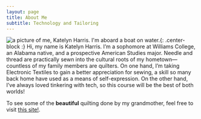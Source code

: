 ```yaml
---
layout: page
title: About Me
subtitle: Technology and Tailoring
---
```

![a picture of me, Katelyn Harris. I'm aboard a boat on water.](https://ibb.co/jZr0S0M){: .center-block :}
Hi, my name is Katelyn Harris. I’m a sophomore at Williams College, an Alabama native, and a prospective American Studies major. Needle and thread are practically sewn into the cultural roots of my hometown—countless of my family members are quilters. On one hand, I’m taking Electronic Textiles to gain a better appreciation for sewing, a skill so many back home have used as a means of self-expression. On the other hand, I’ve always loved tinkering with tech, so this course will be the best of both worlds!


To see some of the **beautiful** quilting done by my grandmother, feel free to visit [this site!](http://www.soulsgrowndeep.org/artist/addie-pearl-nicholson).
